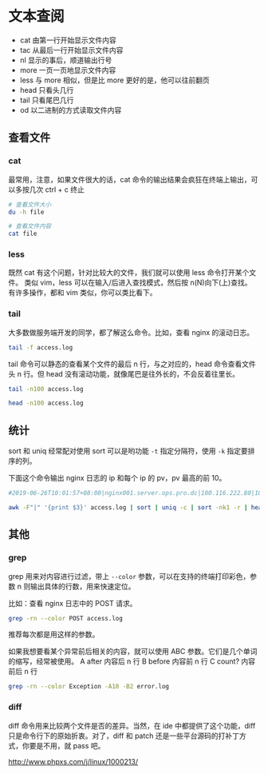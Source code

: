 # 文本查阅

- cat 由第一行开始显示文件内容
- tac 从最后一行开始显示文件内容
- nl 显示的事后，顺道输出行号
- more 一页一页地显示文件内容
- less 与 more 相似，但是比 more 更好的是，他可以往前翻页
- head 只看头几行
- tail 只看尾巴几行
- od 以二进制的方式读取文件内容

## 查看文件

### cat

最常用，注意，如果文件很大的话，cat 命令的输出结果会疯狂在终端上输出，可以多按几次 ctrl + c 终止

```bash
# 查看文件大小
du -h file

# 查看文件内容
cat file
```

### less

既然 cat 有这个问题，针对比较大的文件，我们就可以使用 less 命令打开某个文件。
类似 vim，less 可以在输入/后进入查找模式，然后按 n(N)向下(上)查找。
有许多操作，都和 vim 类似，你可以类比看下。

### tail

大多数做服务端开发的同学，都了解这么命令。比如，查看 nginx 的滚动日志。

```bash
tail -f access.log
```

tail 命令可以静态的查看某个文件的最后 n 行，与之对应的，head 命令查看文件头 n 行。但 head 没有滚动功能，就像尾巴是往外长的，不会反着往里长。

```bash
tail -n100 access.log

head -n100 access.log
```

## 统计

sort 和 uniq 经常配对使用
sort 可以是哟功能 `-t` 指定分隔符，使用 `-k` 指定要排序的列。

下面这个命令输出 nginx 日志的 ip 和每个 ip 的 pv，pv 最高的前 10。

```bash
#2019-06-26T10:01:57+08:00|nginx001.server.ops.pro.dc|100.116.222.80|10.31.150.232:41021|0.014|0.011|0.000|200|200|273|-|/visit|sign=91CD1988CE8B313B8A0454A4BBE930DF|-|-|http|POST|112.4.238.213

awk -F"|" '{print $3}' access.log | sort | uniq -c | sort -nk1 -r | head -n10
```

## 其他

### grep

grep 用来对内容进行过滤，带上 `--color` 参数，可以在支持的终端打印彩色，参数 n 则输出具体的行数，用来快速定位。

比如：查看 nginx 日志中的 POST 请求。

```bash
grep -rn --color POST access.log
```

推荐每次都是用这样的参数。

如果我想要看某个异常前后相关的内容，就可以使用 ABC 参数。它们是几个单词的缩写，经常被使用。
A after 内容后 n 行
B before 内容前 n 行
C count? 内容前后 n 行

```bash
grep -rn --color Exception -A10 -B2 error.log
```

### diff

diff 命令用来比较两个文件是否的差异。当然，在 ide 中都提供了这个功能，diff 只是命令行下的原始折衷。对了，diff 和 patch 还是一些平台源码的打补丁方式，你要是不用，就 pass 吧。


http://www.phpxs.com/j/linux/1000213/